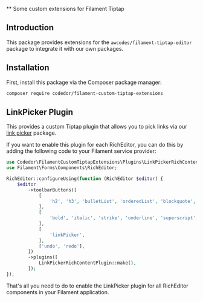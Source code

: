 ** Some custom extensions for Filament Tiptap

## Introduction

This package provides extensions for the `awcodes/filament-tiptap-editor` package to integrate it with our own packages.

## Installation

First, install this package via the Composer package manager:

```bash
composer require codedor/filament-custom-tiptap-extensions
```

## LinkPicker Plugin

This provides a custom Tiptap plugin that allows you to pick links via our [link picker](https://github.com/codedor/filament-link-picker) package.

If you want to enable this plugin for each RichEditor, you can do this by adding the following code to your Filament service provider:

```php
use Codedor\FilamentCustomTiptapExtensions\Plugins\LinkPickerRichContentPlugin;
use Filament\Forms\Components\RichEditor;

RichEditor::configureUsing(function (RichEditor $editor) {
    $editor
        ->toolbarButtons([
            [
                'h2', 'h3', 'bulletList', 'orderedList', 'blockquote',
            ],
            [
                'bold', 'italic', 'strike', 'underline', 'superscript', 'subscript', 'lead', 'small', 'alignStart', 'alignCenter', 'alignEnd',
            ],
            [
                'linkPicker',
            ],
            ['undo', 'redo'],
        ])
        ->plugins([
            LinkPickerRichContentPlugin::make(),
        ]);
});
```

That's all you need to do to enable the LinkPicker plugin for all RichEditor components in your Filament application.
